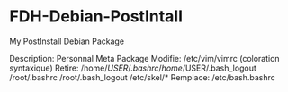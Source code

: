FDH-Debian-PostIntall
=====================

My PostInstall Debian Package


Description: Personnal Meta Package
 Modifie:
  /etc/vim/vimrc (coloration syntaxique)
 Retire:
  /home/$USER/.bashrc
  /home/$USER/.bash_logout
  /root/.bashrc
  /root/.bash_logout
  /etc/skel/*
 Remplace:
  /etc/bash.bashrc


